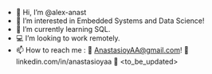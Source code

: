 - 👋 Hi, I’m @alex-anast
- 👀 I’m interested in Embedded Systems and Data Science!
- 🌱 I’m currently learning SQL.
- 💻 I’m looking to work remotely.
- 📫 How to reach me : 
      	📨 AnastasioyAA@gmail.com!
        🔗 linkedin.com/in/anastasioyaa
        📖 <to_be_updated>

<!---
✨ alex-anast/alex-anast ✨
--->
